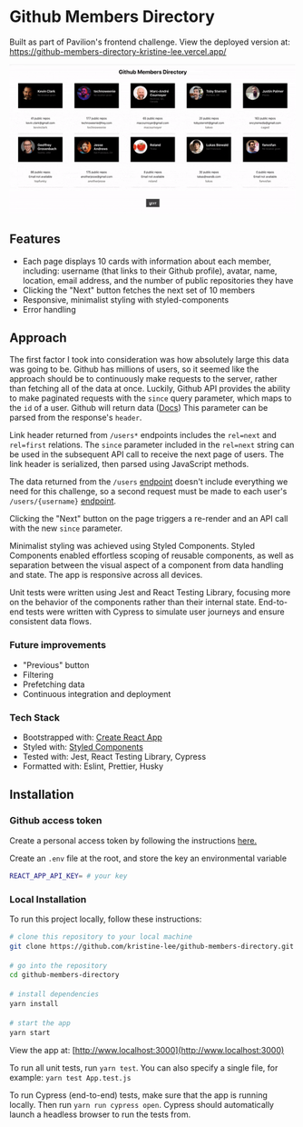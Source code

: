 # Github Members Directory

Built as part of Pavilion's frontend challenge. View the deployed version at: https://github-members-directory-kristine-lee.vercel.app/

![Demo](https://github.com/kristine-lee/github-members-directory/blob/4266a54f07c38d9e2c70b4ec5a33004a982948b6/.github/github%20members%20directory%20demo.gif)


## Features

- Each page displays 10 cards with information about each member, including: username (that links to their Github profile), avatar, name, location, email address, and the number of public repositories they have
- Clicking the "Next" button fetches the next set of 10 members
- Responsive, minimalist styling with styled-components
- Error handling


## Approach

The first factor I took into consideration was how absolutely large this data was going to be. Github has millions of users, so it seemed like the approach should be to continuously make requests to the server, rather than fetching all of the data at once. Luckily, Github API provides the ability to make paginated requests with the `since` query parameter, which maps to the `id` of a user. Github will return data ([Docs](https://docs.github.com/en/rest/guides/using-pagination-in-the-rest-api?apiVersion=2022-11-28#using-link-headers)) This parameter can be parsed from the response's `header`.

Link header returned from `/users*` endpoints includes the `rel=next` and `rel=first` relations. The `since` parameter included in the `rel=next` string can be used in the subsequent API call to receive the next page of users. The link header is serialized, then parsed using JavaScript methods.

The data returned from the `/users` [endpoint](https://docs.github.com/en/rest/users/users?apiVersion=2022-11-28#list-users) doesn't include everything we need for this challenge, so a second request must be made to each user's `/users/{username}` [endpoint](https://docs.github.com/en/rest/users/users?apiVersion=2022-11-28#get-a-user).

Clicking the "Next" button on the page triggers a re-render and an API call with the new `since` parameter.

Minimalist styling was achieved using Styled Components. Styled Components enabled effortless scoping of reusable components, as well as separation between the visual aspect of a component from data handling and state. The app is responsive across all devices.

Unit tests were written using Jest and React Testing Library, focusing more on the behavior of the components rather than their internal state. End-to-end tests were written with Cypress to simulate user journeys and ensure consistent data flows.

### Future improvements

- "Previous" button
- Filtering
- Prefetching data
- Continuous integration and deployment

### Tech Stack

- Bootstrapped with: [Create React App](https://create-react-app.dev)
- Styled with: [Styled Components](https://styled-components.com/)
- Tested with: Jest, React Testing Library, Cypress
- Formatted with: Eslint, Prettier, Husky


## Installation

### Github access token

Create a personal access token by following the instructions [here.](https://docs.github.com/en/authentication/keeping-your-account-and-data-secure/creating-a-personal-access-token)

Create an `.env` file at the root, and store the key an environmental variable
```bash
REACT_APP_API_KEY= # your key
```

### Local Installation
To run this project locally, follow these instructions:

```bash
# clone this repository to your local machine
git clone https://github.com/kristine-lee/github-members-directory.git

# go into the repository
cd github-members-directory

# install dependencies
yarn install

# start the app
yarn start
```
View the app at: [http://www.localhost:3000](http://www.localhost:3000)

To run all unit tests, run `yarn test`. You can also specify a single file, for example: `yarn test App.test.js`

To run Cypress (end-to-end) tests, make sure that the app is running locally. Then run `yarn run cypress open`. Cypress should automatically launch a headless browser to run the tests from.
